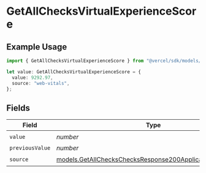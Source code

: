 # GetAllChecksVirtualExperienceScore

## Example Usage

```typescript
import { GetAllChecksVirtualExperienceScore } from "@vercel/sdk/models/getallchecksop.js";

let value: GetAllChecksVirtualExperienceScore = {
  value: 9292.97,
  source: "web-vitals",
};
```

## Fields

| Field                                                                                                                        | Type                                                                                                                         | Required                                                                                                                     | Description                                                                                                                  |
| ---------------------------------------------------------------------------------------------------------------------------- | ---------------------------------------------------------------------------------------------------------------------------- | ---------------------------------------------------------------------------------------------------------------------------- | ---------------------------------------------------------------------------------------------------------------------------- |
| `value`                                                                                                                      | *number*                                                                                                                     | :heavy_check_mark:                                                                                                           | N/A                                                                                                                          |
| `previousValue`                                                                                                              | *number*                                                                                                                     | :heavy_minus_sign:                                                                                                           | N/A                                                                                                                          |
| `source`                                                                                                                     | [models.GetAllChecksChecksResponse200ApplicationJSONSource](../models/getallcheckschecksresponse200applicationjsonsource.md) | :heavy_check_mark:                                                                                                           | N/A                                                                                                                          |